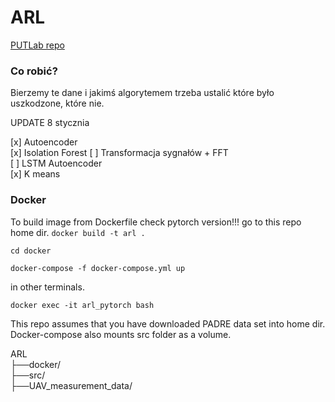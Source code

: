 # ARL

[PUTLab repo](https://github.com/AeroLabPUT/UAV_measurement_data)

### Co robić?
Bierzemy te dane i jakimś algorytemem trzeba ustalić które było uszkodzone, które nie.

UPDATE 8 stycznia

[x] Autoencoder <br/>
[x] Isolation Forest
[ ] Transformacja sygnałów + FFT <br/> 
[ ] LSTM Autoencoder <br/>
[x] K means <br/>


### Docker

To build image from Dockerfile check pytorch version!!!
go to this repo home dir.
` docker build -t arl . `

`cd docker`

`docker-compose -f docker-compose.yml up`

in other terminals.

`docker exec -it arl_pytorch bash`

This repo assumes that you have downloaded PADRE data set into home dir. Docker-compose also mounts src folder as a volume.

ARL <br>
├──docker/ <br>
├──src/ <br>
├──UAV_measurement_data/ <br> 



